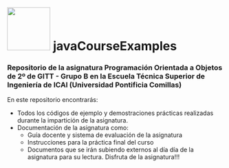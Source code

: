 # <img src="https://raw.githubusercontent.com/AgustinICAI/javaCourseExamples/master/images/logo.png" width="100"> javaCourseExamples

### Repositorio de la asignatura Programación Orientada a Objetos de 2º de GITT - Grupo B en la Escuela Técnica Superior de Ingeniería de ICAI (Universidad Pontificia Comillas)
En este repositorio encontrarás:
- Todos los códigos de ejemplo y demostraciones prácticas realizadas durante la impartición de la asignatura.
- Documentación de la asignatura como:
    - Guía docente y sistema de evaluación de la asignatura
    - Instrucciones para la práctica final del curso
    - Documentos que se irán subiendo externos al día día de la asignatura para su lectura.
Disfruta de la asignatura!!! 